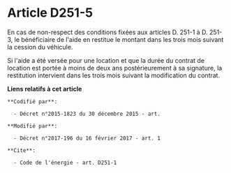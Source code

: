 # Article D251-5

En cas de non-respect des conditions fixées aux articles D. 251-1 à D. 251-3, le bénéficiaire de l'aide en restitue le
montant dans les trois mois suivant la cession du véhicule. 

Si l'aide a été versée pour une location et que la durée du contrat de location est portée à moins de deux ans
postérieurement à sa signature, la restitution intervient dans les trois mois suivant la modification du contrat.

**Liens relatifs à cet article**

	**Codifié par**:

	  - Décret n°2015-1823 du 30 décembre 2015 - art.

	**Modifié par**:

	  - Décret n°2017-196 du 16 février 2017 - art. 1

	**Cite**:

	  - Code de l'énergie - art. D251-1
